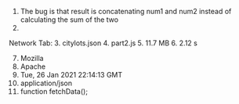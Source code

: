 1. The bug is that result is concatenating num1 and num2 instead of calculating the sum of the two
2.

Network Tab:
3. citylots.json
4. part2.js
5. 11.7 MB
6. 2.12 s

7. Mozilla
8. Apache
9. Tue, 26 Jan 2021 22:14:13 GMT
10. application/json
11. function fetchData();